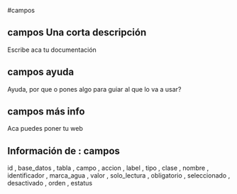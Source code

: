 #campos
## campos Una corta descripción
Escribe aca tu documentación

## campos ayuda
Ayuda, por que o pones algo para guiar al que lo va a usar?

## campos más info
Aca puedes poner tu web

## Información de : campos 
id , 
  base_datos , 
  tabla , 
  campo , 
  accion , 
  label , 
  tipo , 
  clase , 
  nombre , 
  identificador , 
  marca_agua , 
  valor , 
  solo_lectura , 
  obligatorio , 
  seleccionado , 
  desactivado , 
  orden , 
  estatus 
  